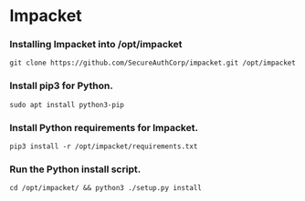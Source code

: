 # Impacket

### Installing Impacket into /opt/impacket

```
git clone https://github.com/SecureAuthCorp/impacket.git /opt/impacket
```

### Install pip3 for Python.
```
sudo apt install python3-pip
```

### Install Python requirements for Impacket.
```
pip3 install -r /opt/impacket/requirements.txt
```

### Run the Python install script.
```
cd /opt/impacket/ && python3 ./setup.py install
```

